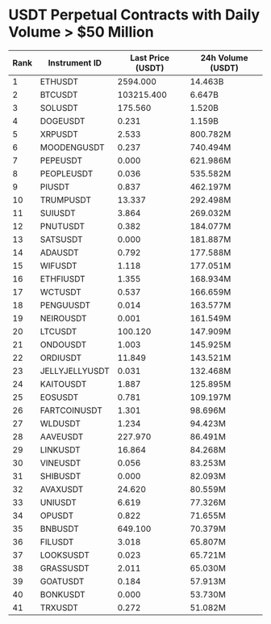 # USDT Perpetual Contracts with Daily Volume > $50 Million

| Rank | Instrument ID | Last Price (USDT) | 24h Volume (USDT) |
|------|---------------|-------------------|-------------------|
| 1 | ETHUSDT | 2594.000 | 14.463B |
| 2 | BTCUSDT | 103215.400 | 6.647B |
| 3 | SOLUSDT | 175.560 | 1.520B |
| 4 | DOGEUSDT | 0.231 | 1.159B |
| 5 | XRPUSDT | 2.533 | 800.782M |
| 6 | MOODENGUSDT | 0.237 | 740.494M |
| 7 | PEPEUSDT | 0.000 | 621.986M |
| 8 | PEOPLEUSDT | 0.036 | 535.582M |
| 9 | PIUSDT | 0.837 | 462.197M |
| 10 | TRUMPUSDT | 13.337 | 292.498M |
| 11 | SUIUSDT | 3.864 | 269.032M |
| 12 | PNUTUSDT | 0.382 | 184.077M |
| 13 | SATSUSDT | 0.000 | 181.887M |
| 14 | ADAUSDT | 0.792 | 177.588M |
| 15 | WIFUSDT | 1.118 | 177.051M |
| 16 | ETHFIUSDT | 1.355 | 168.934M |
| 17 | WCTUSDT | 0.537 | 166.659M |
| 18 | PENGUUSDT | 0.014 | 163.577M |
| 19 | NEIROUSDT | 0.001 | 161.549M |
| 20 | LTCUSDT | 100.120 | 147.909M |
| 21 | ONDOUSDT | 1.003 | 145.925M |
| 22 | ORDIUSDT | 11.849 | 143.521M |
| 23 | JELLYJELLYUSDT | 0.031 | 132.468M |
| 24 | KAITOUSDT | 1.887 | 125.895M |
| 25 | EOSUSDT | 0.781 | 109.197M |
| 26 | FARTCOINUSDT | 1.301 | 98.696M |
| 27 | WLDUSDT | 1.234 | 94.423M |
| 28 | AAVEUSDT | 227.970 | 86.491M |
| 29 | LINKUSDT | 16.864 | 84.268M |
| 30 | VINEUSDT | 0.056 | 83.253M |
| 31 | SHIBUSDT | 0.000 | 82.093M |
| 32 | AVAXUSDT | 24.620 | 80.559M |
| 33 | UNIUSDT | 6.619 | 77.326M |
| 34 | OPUSDT | 0.822 | 71.655M |
| 35 | BNBUSDT | 649.100 | 70.379M |
| 36 | FILUSDT | 3.018 | 65.807M |
| 37 | LOOKSUSDT | 0.023 | 65.721M |
| 38 | GRASSUSDT | 2.011 | 65.030M |
| 39 | GOATUSDT | 0.184 | 57.913M |
| 40 | BONKUSDT | 0.000 | 53.730M |
| 41 | TRXUSDT | 0.272 | 51.082M |

